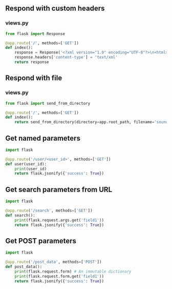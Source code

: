 ---
---

## Respond with custom headers
### views.py
```python
from flask import Response

@app.route('/', methods=['GET'])
def index():
    response = Response('<?xml version="1.0" encoding="UTF-8"?>\n<html></html>')
    response.headers['content-type'] = 'text/xml'
    return response
```

## Respond with file
### views.py
```python
from flask import send_from_directory

@app.route('/', methods=['GET'])
def index():
    return send_from_directory(directory=app.root_path, filename='sound.mp3')
```

## Get named parameters
```python
import flask

@app.route('/user/<user_id>', methods=['GET'])
def user(user_id):
    print(user_id)
    return flask.jsonify({'success': True})
```

## Get search parameters from URL
```python
import flask

@app.route('/search', methods=['GET'])
def search():
    print(flask.request.args.get('field1'))
    return flask.jsonify({'success': True})
```

## Get POST parameters
```python
import flask

@app.route('/post_data', methods=['POST'])
def post_data():
    print(flask.request.form) # An immutable dictionary
    print(flask.request.form.get('field1'))
    return flask.jsonify({'success': True})
```

